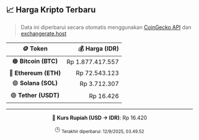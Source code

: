 

<!-- HARGA_KRIPTO -->
## 📈 Harga Kripto Terbaru

> Data ini diperbarui secara otomatis menggunakan [CoinGecko API](https://www.coingecko.com/) dan [exchangerate.host](https://exchangerate.host/)

<div align="center">

| 🪙 Token | 💰 Harga (IDR) |
|:------:|---------------:|
| 🟠 **Bitcoin (BTC)**   | Rp 1.877.417.557 |
| 🔵 **Ethereum (ETH)**  | Rp 72.543.123 |
| 🟣 **Solana (SOL)**    | Rp 3.712.307 |
| 🟢 **Tether (USDT)**   | Rp 16.426 |

---

💱 **Kurs Rupiah (USD → IDR)**: Rp 16.420

🕒 <sub>Terakhir diperbarui: 12/9/2025, 03.49.52</sub>

</div>
<!-- /HARGA_KRIPTO -->